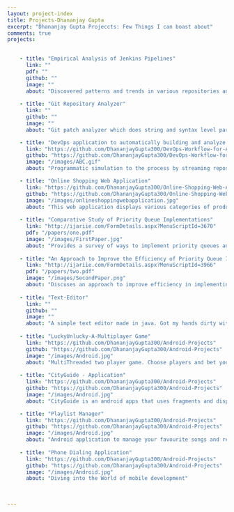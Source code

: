 ```yaml
---
layout: project-index
title: Projects-Dhananjay Gupta 
excerpt: "Dhananjay Gupta Projeccts: Few Things I can boast about"
comments: true
projects:
    

    - title: "Empirical Analysis of Jenkins Pipelines"
      link: ""
      pdf: ""
      github: ""
      image: ""
      about: "Discovered patterns and trends in various repositories and their continuous integration pipelines. Analyzed groovy syntax and extracted stages, shell script commands, build invocations using different build tools."
      
    - title: "Git Repository Analyzer"
      link: ""
      github: ""
      image: ""
      about: "Git patch analyzer which does string and syntax level parsing to analyze and generate reports for the repositories written in java. Determines common bugs by analyzing repeated patterns in ‘patches’ to source code."

    - title: "DevOps application to automatically building and analyze software applications."
      link: "https://github.com/DhananjayGupta300/DevOps-Workflow-for-Automatically-Building-and-Analyzing-Software-Applications"
      github: "https://github.com/DhananjayGupta300/DevOps-Workflow-for-Automatically-Building-and-Analyzing-Software-Applications"
      image: "/images/ABC.gif"
      about: "Programmatic simulation to the process by streaming repositories from GitHub, uploading each repository to a local GitLab server and triggering the local Jenkins server which builds, tests and analyses repositories using JaCoCo and Understand. "

    - title: "Online Shopping Web Application"
      link: "https://github.com/DhananjayGupta300/Online-Shopping-Web-Application"
      github: "https://github.com/DhananjayGupta300/Online-Shopping-Web-Application"
      image: "/images/onlineshoppingwebapplication.jpg"
      about: "This web application displays various categories of products to purchase or look for. It allows users to have their private accounts and put items in a shopping cart."
            
    - title: "Comparative Study of Priority Queue Implementations"
      link: "http://ijariie.com/FormDetails.aspx?MenuScriptId=3670"
      pdf: "/papers/one.pdf"
      image: "/images/FirstPaper.jpg"
      about: "Provides a survey of ways to implement priority queues and their associated complexities" 
      
    - title: "An Approach to Improve the Efficiency of Priority Queue Implementations"
      link: "http://ijariie.com/FormDetails.aspx?MenuScriptId=3966"
      pdf: "/papers/two.pdf"
      image: "/images/SecondPaper.png"
      about: "Discuses an approach to improve efficiency in implementing Priorty Queues through memory pool."
      
    - title: "Text-Editor"
      link: ""
      github: ""
      image: ""
      about: "A simple text editor made in java. Got my hands dirty with Java for the first time."  
      
    - title: "LuckyUnlucky-A-Multiplayer Game"
      link: "https://github.com/DhananjayGupta300/Android-Projects"
      github: "https://github.com/DhananjayGupta300/Android-Projects"
      image: "/images/Android.jpg"
      about: "MultiThreaded two player game. Choose players and bet your luck!"
      
    - title: "CityGuide - Application"
      link: "https://github.com/DhananjayGupta300/Android-Projects"
      github: "https://github.com/DhananjayGupta300/Android-Projects"
      image: "/images/Android.jpg"
      about: "CityGuide is an android apps that uses fragments and displays top 10 attractions and restaurants in the city of chicago."

    - title: "Playlist Manager"
      link: "https://github.com/DhananjayGupta300/Android-Projects"
      github: "https://github.com/DhananjayGupta300/Android-Projects"
      image: "/images/Android.jpg"
      about: "Android application to manage your favourite songs and related information."  
      
    - title: "Phone Dialing Application"
      link: "https://github.com/DhananjayGupta300/Android-Projects"
      github: "https://github.com/DhananjayGupta300/Android-Projects"
      image: "/images/Android.jpg"
      about: "Diving into the World of mobile development"  
      
    
   
---
```


